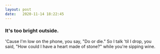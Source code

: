 ```yaml
---
layout: post
date:   2020-11-14 18:22:45
---
```


### It's too bright outside. 

'Cause I'm low on the phone, you say, "Do or die."
So I talk 'til I drop, you said, "How could I
have a heart made of stone?" while you're sipping wine.